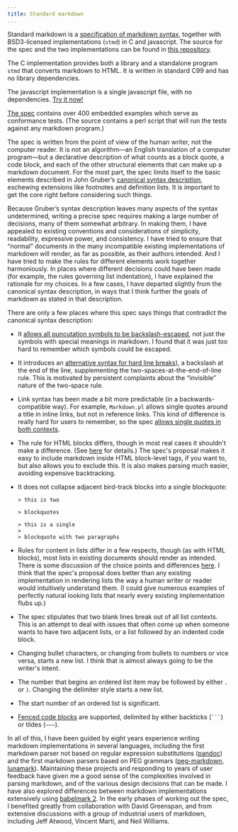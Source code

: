 ```yaml
---
title: Standard markdown
...
```


Standard markdown is a [specification of markdown
syntax](http://jgm.github.io/stmd/spec.html), together with
BSD3-licensed implementations (`stmd`) in C and javascript. The source
for the spec and the two implementations can be found in [this
repository](http://github.com/jgm/stmd).

The C implementation provides both a library and a standalone program
`stmd` that converts markdown to HTML. It is written in standard C99 and
has no library dependencies.

The javascript implementation is a single javascript file, with no
dependencies. [Try it now!](http://jgm.github.io/stmd/js/)

[The spec](http://jgm.github.io/stmd/spec.html) contains over 400
embedded examples which serve as conformance tests. (The source contains
a perl script that will run the tests against any markdown program.)

The spec is written from the point of view of the human writer, not the
computer reader. It is not an algorithm—an English translation of a
computer program—but a declarative description of what counts as a block
quote, a code block, and each of the other structural elements that can
make up a markdown document. For the most part, the spec limits itself
to the basic elements described in John Gruber’s [canonical syntax
description](http://daringfireball.net/projects/markdown/syntax),
eschewing extensions like footnotes and definition lists. It is
important to get the core right before considering such things.

Because Gruber’s syntax description leaves many aspects of the syntax
undetermined, writing a precise spec requires making a large number of
decisions, many of them somewhat arbitrary. In making them, I have
appealed to existing conventions and considerations of simplicity,
readability, expressive power, and consistency. I have tried to ensure
that “normal” documents in the many incompatible existing
implementations of markdown will render, as far as possible, as their
authors intended. And I have tried to make the rules for different
elements work together harmoniously. In places where different decisions
could have been made (for example, the rules governing list
indentation), I have explained the rationale for my choices. In a few
cases, I have departed slightly from the canonical syntax description,
in ways that I think further the goals of markdown as stated in that
description.

There are only a few places where this spec says things that contradict
the canonical syntax description:

-   It [allows all puncutation symbols to be
    backslash-escaped](http://jgm.github.io/stmd/spec.html#backslash-escapes),
    not just the symbols with special meanings in markdown. I found
    that it was just too hard to remember which symbols could be
    escaped.

-   It introduces an [alternative syntax for hard line
    breaks](http://jgm.github.io/stmd/spec.html#hard-line-breaks)), a
    backslash at the end of the line, supplementing the
    two-spaces-at-the-end-of-line rule. This is motivated by persistent
    complaints about the “invisible” nature of the two-space rule.

-   Link syntax has been made a bit more predictable (in a
    backwards-compatible way). For example, `Markdown.pl` allows single
    quotes around a title in inline links, but not in reference links.
    This kind of difference is really hard for users to remember, so the
    spec [allows single quotes in both
    contexts](http://jgm.github.io/stmd/spec.html#links).

-   The rule for HTML blocks differs, though in most real cases it
    shouldn't make a difference. (See
    [here](http://jgm.github.io/stmd/spec.html#html-blocks) for
    details.) The spec's proposal makes it easy to include markdown
    inside HTML block-level tags, if you want to, but also allows you to
    exclude this. It is also makes parsing much easier, avoiding
    expensive backtracking.

-   It does not collapse adjacent bird-track blocks into a single
    blockquote:

        > this is two

        > blockquotes

        > this is a single
        >
        > blockquote with two paragraphs

-   Rules for content in lists differ in a few respects, though (as with
    HTML blocks), most lists in existing documents should render as
    intended. There is some discussion of the choice points and
    differences [here](http://jgm.github.io/stmd/spec.html#motivation).
    I think that the spec's proposal does better than any existing
    implementation in rendering lists the way a human writer or reader
    would intuitively understand them. (I could give numerous examples
    of perfectly natural looking lists that nearly every existing
    implementation flubs up.)

-   The spec stipulates that two blank lines break out of all list
    contexts.  This is an attempt to deal with issues that often come up
    when someone wants to have two adjacent lists, or a list followed by
    an indented code block.

-   Changing bullet characters, or changing from bullets to numbers or
    vice versa, starts a new list. I think that is almost always going
    to be the writer's intent.

-   The number that begins an ordered list item may be followed by
    either `.` or `)`. Changing the delimiter style starts a new
    list.

-   The start number of an ordered list is significant.

-   [Fenced code blocks](http://jgm.github.io/stmd/spec.html#fenced-code-blocks) are supported, delimited by either
    backticks (` ``` `) or tildes (` ~~~ `).

In all of this, I have been guided by eight years experience writing
markdown implementations in several languages, including the first
markdown parser not based on regular expression substitutions
([pandoc](http://github.com/jgm/pandoc)) and the first markdown parsers
based on PEG grammars
([peg-markdown](http://github.com/jgm/peg-markdown),
[lunamark](http://github.com/jgm/lunamark)). Maintaining these projects
and responding to years of user feedback have given me a good sense of
the complexities involved in parsing markdown, and of the various design
decisions that can be made. I have also explored differences between
markdown implementations extensively using [babelmark
2](http://johnmacfarlane.net/babelmark2/). In the early phases of
working out the spec, I benefited greatly from collaboration with David
Greenspan, and from extensive discussions with a group of industrial
users of markdown, including Jeff Atwood, Vincent Marti, and Neil
Williams.
